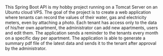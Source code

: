 This Spring Boot API is my hobby project running on a Tomcat Server on an Ubuntu cloud VPS. The goal of the project is to create a web application where tenants can record the values of their water, gas and electricity meters, even by attaching a photo. Each tenant has access only to the data of his/her own apartment, the administrator can add new apartments, users and edit them. The application sends a reminder to the tenants every month on a specific day per apartment. The application is able to generate a summary pdf file of the latest data and sends it to the tenant after approval by the administrator.

